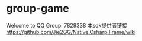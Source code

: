 # group-game
Welcome to QQ Group: 7829338
本sdk提供者链接 https://github.com/Jie2GG/Native.Csharp.Frame/wiki
